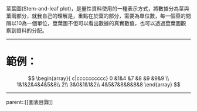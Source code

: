 莖葉圖(Stem-and-leaf plot)，是量性資料使用的一種表示方式，將數據分為莖與葉兩部分，就我自己的理解是，重點在於葉的部分，需要為單位數，每一個莖的間隔以10為一個單位，莖葉圖不但可以看出數據的真實數值，也可以透過莖葉圖觀察到資料的分配。
- - -
# 範例：
$$
\begin{array}{ c|cccccccccc}
0 &1&4 &7 &8 &9 &9&9 \\
1&1&2&4&4&5&8\\
2\\
3&0&1&1&2\\
4&5&7&8&8&8&8
\end{array}
$$
- - -
parent::[[圖表目錄]]

